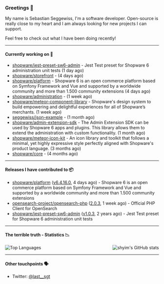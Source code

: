 ### Greetings 👋

My name is Sebastian Seggewiss, I'm a software developer.
Open-source is really close to my heart and I am always looking for new projects I can support.

Feel free to check out what I have been doing recently!

---

#### Currently working on 💪

- [shopware/jest-preset-sw6-admin](https://github.com/shopware/jest-preset-sw6-admin) - Jest Test preset for Shopware 6 administration unit tests (1 day ago)
- [shopware/storefront](https://github.com/shopware/storefront) -  (4 days ago)
- [shopware/platform](https://github.com/shopware/platform) - Shopware 6 is an open commerce platform based on Symfony Framework and Vue and supported by a worldwide community and more than 1.500 community extensions (4 days ago)
- [shopware/administration](https://github.com/shopware/administration) -  (1 week ago)
- [shopware/meteor-component-library](https://github.com/shopware/meteor-component-library) - Shopware&#39;s design system to build empowering and delightful experiences for all of Shopware’s merchants. (1 week ago)
- [seggewiss/json-example](https://github.com/seggewiss/json-example) -  (1 month ago)
- [shopware/admin-extension-sdk](https://github.com/shopware/admin-extension-sdk) - The Admin Extension SDK can be used by Shopware 6 apps and plugins. This library allows them to extend the administration with custom functionality. (1 month ago)
- [shopware/meteor-icon-kit](https://github.com/shopware/meteor-icon-kit) - An icon library and toolkit that follows a minimal, yet highly expressive style perfectly aligned with Shopware&#39;s product language. (3 months ago)
- [shopware/core](https://github.com/shopware/core) -  (4 months ago)

---

#### Releases I have contributed to 📦

- [shopware/platform](https://github.com/shopware/platform) ([v6.4.16.0](https://github.com/shopware/platform/releases/tag/v6.4.16.0), 4 days ago) - Shopware 6 is an open commerce platform based on Symfony Framework and Vue and supported by a worldwide community and more than 1.500 community extensions
- [opensearch-project/opensearch-php](https://github.com/opensearch-project/opensearch-php) ([2.0.3](https://github.com/opensearch-project/opensearch-php/releases/tag/2.0.3), 1 week ago) - Official PHP Client for OpenSearch
- [shopware/jest-preset-sw6-admin](https://github.com/shopware/jest-preset-sw6-admin) ([v1.0.3](https://github.com/shopware/jest-preset-sw6-admin/releases/tag/v1.0.3), 2 years ago) - Jest Test preset for Shopware 6 administration unit tests

---

#### The terrible truth - Statistics 📉

<img align="right" alt="shyim's GitHub stats" src="https://github-readme-stats.vercel.app/api?username=seggewiss&count_private=1&show_icons=true&" />

![Top Languages](https://github-readme-stats.vercel.app/api/top-langs/?username=seggewiss)

---

#### Other touchpoints 🗣

- Twitter: [@last__sgt](https://twitter.com/last__sgt)
